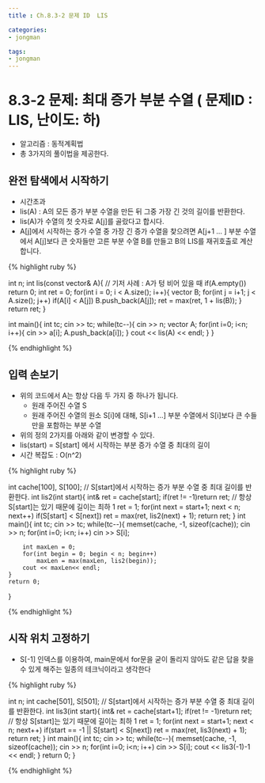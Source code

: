 ```yaml
---
title : Ch.8.3-2 문제 ID  LIS

categories:
- jongman

tags:
- jongman
---
```


# 8.3-2 문제: 최대 증가 부분 수열 ( 문제ID : LIS, 난이도: 하)
[algo]: <https://algospot.com/judge/problem/read/TRIANGLEPATH>
- 알고리즘 : 동적계획법
- 총 3가지의 풀이법을 제공한다.


## 완전 탐색에서 시작하기
- 시간초과
- lis(A) : A의 모든 증가 부분 수열을 만든 뒤 그중 가장 긴 것의 길이를 반환한다.
- lis(A)가 수열의 첫 숫자로 A[j]를 골랐다고 합시다.
- A[j]에서 시작하는 증가 수열 중 가장 긴 증가 수열을 찾으려면 A[j+1 ... ] 부분 수열에서 A[j]보다 큰
  숫자들만 고른 부분 수열 B를 만들고 B의 LIS를 재귀호출로 계산합니다.

{% highlight ruby %}

int n;
int lis(const vector<int>& A){
    // 기저 사례 : A가 텅 비어 있을 때
    if(A.empty()) return 0;
    int ret = 0;
    for(int i = 0; i < A.size(); i++){
        vector<int> B;
        for(int j = i+1; j < A.size(); j++)
            if(A[i] < A[j])
                B.push_back(A[j]);
        ret = max(ret, 1 + lis(B));
    }
    return ret;
}

int main(){
    int tc;
    cin >> tc;
    while(tc--){
        cin >> n;
        vector<int> A;
        for(int i=0; i<n; i++){
            cin >> a[i];
            A.push_back(a[i]);
        }
        cout << lis(A) << endl;
    }
}

{% endhighlight %}

## 입력 손보기

- 위의 코드에서 A는 항상 다음 두 가지 중 하나가 됩니다.
  -  원래 주어진 수열 S
  -  원래 주어진 수열의 원소 S[i]에 대해, S[i+1 ...] 부분 수열에서 S[i]보다 큰 수들만을 포함하는 부분 수열
- 위의 정의 2가지를 아래와 같이 변경할 수 있다.
- lis(start) = S[start] 에서 시작하는 부분 증가 수열 중 최대의 길이
- 시간 복잡도 : O(n^2)

{% highlight ruby %}

int cache[100], S[100];
// S[start]에서 시작하는 증가 부분 수열 중 최대 길이를 반환한다.
int lis2(int start){
    int& ret = cache[start];
    if(ret != -1)return ret;
    // 항상 S[start]는 있기 때문에 길이는 최하 1
    ret = 1;
    for(int next = start+1; next < n; next++)
        if(S[start] < S[next])
            ret = max(ret, lis2(next) + 1);
    return ret;
}
int main(){
    int tc;
    cin >> tc;
    while(tc--){
        memset(cache, -1, sizeof(cache));
        cin >> n;
        for(int i=0; i<n; i++)
            cin >> S[i];
        
        int maxLen = 0;
        for(int begin = 0; begin < n; begin++)
            maxLen = max(maxLen, lis2(begin));
        cout << maxLen<< endl;
    }
    return 0;
}

{% endhighlight %}

## 시작 위치 고정하기
- S[-1] 인덱스를 이용하여, main문에서 for문을 굳이 돌리지 않아도 같은 답을 찾을 수 있게 해주는
  일종의 테크닉이라고 생각한다

{% highlight ruby %}

int n;
int cache[501], S[501];
// S[start]에서 시작하는 증가 부분 수열 중 최대 길이를 반환한다.
int lis3(int start){
    int& ret = cache[start+1];
    if(ret != -1)return ret;
    // 항상 S[start]는 있기 때문에 길이는 최하 1
    ret = 1;
    for(int next = start+1; next < n; next++)
        if(start == -1 || S[start] < S[next])
            ret = max(ret, lis3(next) + 1);
    return ret;
}
int main(){
    int tc;
    cin >> tc;
    while(tc--){
        memset(cache, -1, sizeof(cache));
        cin >> n;
        for(int i=0; i<n; i++)
            cin >> S[i];
        cout << lis3(-1)-1 << endl;
    }
    return 0;
}

{% endhighlight %}

